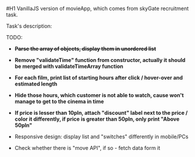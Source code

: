 #H1 VanillaJS version of movieApp, which comes from skyGate recruitment task.

Task's description:

TODO:
- ~~**Parse the array of objects, display them in unordered list**~~

- **Remove "validateTime" function from constructor, actually it should be merged with validateTimeArray function**

- **For each film, print list of starting hours after click / hover-over and estimated length**
- **Hide those hours, which customer is not able to watch, cause won't manage to get to the cinema in time**
- **If price is lesser than 10pln, attach "discount" label next to the price / color it differently, if price is greater than 50pln, only print "Above 50pln"**

- Responsive design: display list and "switches" differently in mobile/PCs
- Check whether there is "move API", if so - fetch data form it
